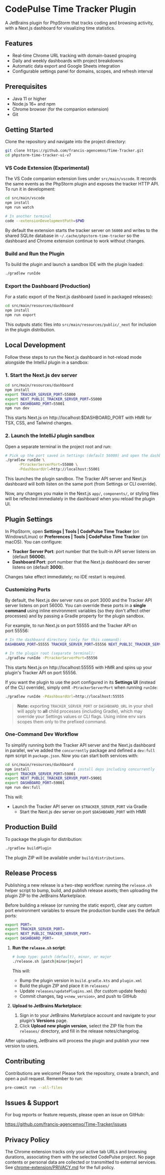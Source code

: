 # CodePulse Time Tracker Plugin

A JetBrains plugin for PhpStorm that tracks coding and browsing activity, with a Next.js dashboard for visualizing time statistics.

## Features

- Real-time Chrome URL tracking with domain-based grouping
- Daily and weekly dashboards with project breakdowns
- Automatic data export and Google Sheets integration
- Configurable settings panel for domains, scopes, and refresh interval

## Prerequisites

- Java 11 or higher
- Node.js 16+ and npm
- Chrome browser (for the companion extension)
- Git

## Getting Started

Clone the repository and navigate into the project directory:

```bash
git clone https://github.com/francis-agencemxo/Time-Tracker.git
cd phpstorm-time-tracker-ui-v7
```

### VS Code Extension (Experimental)

The VS Code companion extension lives under `src/main/vscode`. It records the
same events as the PhpStorm plugin and exposes the tracker HTTP API. To run it
in development:

```bash
cd src/main/vscode
npm install
npm run watch

# In another terminal
code --extensionDevelopmentPath=$PWD
```

By default the extension starts the tracker server on `56000` and writes to the
shared SQLite database in `~/.cache/phpstorm-time-tracker` so the dashboard and
Chrome extension continue to work without changes.

### Build and Run the Plugin

To build the plugin and launch a sandbox IDE with the plugin loaded:

```bash
./gradlew runIde
```

### Export the Dashboard (Production)

For a static export of the Next.js dashboard (used in packaged releases):

```bash
cd src/main/resources/dashboard
npm install
npm run export
```

This outputs static files into `src/main/resources/public/_next` for inclusion in the plugin distribution.

## Local Development

Follow these steps to run the Next.js dashboard in hot-reload mode alongside the IntelliJ plugin in a sandbox:

### 1. Start the Next.js dev server

```bash
cd src/main/resources/dashboard
npm install
export TRACKER_SERVER_PORT=55000
export NEXT_PUBLIC_TRACKER_SERVER_PORT=55000
export DASHBOARD_PORT=55001
npm run dev
```

This starts Next.js on http://localhost:$DASHBOARD_PORT with HMR for TSX, CSS, and Tailwind changes.

### 2. Launch the IntelliJ plugin sandbox

Open a separate terminal in the project root and run:

```bash
# Pick up the port saved in Settings (default 56000) and open the dashboard at that port:
./gradlew runIde \
      -PtrackerServerPort=55000 \
      -PdashboardUrl=http://localhost:55001
```

This launches the plugin sandbox. The Tracker API server and Next.js dashboard will both listen on the same port (from Settings or CLI override).

Now, any changes you make in the Next.js `app/`, `components/`, or styling files will be reflected immediately in the dashboard when you reload the plugin UI.

## Plugin Settings

In PhpStorm, open **Settings | Tools | CodePulse Time Tracker** (on Windows/Linux) or **Preferences | Tools | CodePulse Time Tracker** (on macOS). You can configure:
- **Tracker Server Port**: port number that the built-in API server listens on (default **56000**).
- **Dashboard Port**: port number that the Next.js dashboard dev server listens on (default **3000**).

Changes take effect immediately; no IDE restart is required.

### Customizing Ports

By default, the Next.js dev server runs on port 3000 and the Tracker API server listens on port 56000. You can override these ports in a **single command** using inline environment variables (so they don't affect other processes) and by passing a Gradle property for the plugin sandbox.

For example, to run Next.js on port 55555 and the Tracker API on port 55556:

```bash
# In the dashboard directory (only for this command):
DASHBOARD_PORT=55555 TRACKER_SERVER_PORT=55556 NEXT_PUBLIC_TRACKER_SERVER_PORT=55556 npm run dev

# In the plugin root (separate terminal):
./gradlew runIde -PtrackerServerPort=55556
```

This starts Next.js on http://localhost:55555 with HMR and spins up your plugin's Tracker API on port 55556.

If you want the plugin to use the port configured in its **Settings UI** (instead of the CLI override), simply omit `-PtrackerServerPort` when running `runIde`:

```bash
./gradlew runIde -PdashboardUrl=http://localhost:55555
```

> **Note:** exporting `TRACKER_SERVER_PORT` or `DASHBOARD_URL` in your shell will apply to **all** child processes (including Gradle), which may override your Settings values or CLI flags. Using inline env vars scopes them only to the prefixed command.

### One-Command Dev Workflow

To simplify running both the Tracker API server and the Next.js dashboard in parallel, we've added the `concurrently` package and defined a `dev:full` npm script in `package.json`. Now you can start both services with:

```bash
cd src/main/resources/dashboard
npm install                    # install deps including concurrently
export TRACKER_SERVER_PORT=59001
export NEXT_PUBLIC_TRACKER_SERVER_PORT=59001
export DASHBOARD_PORT=59001
npm run dev:full
```

This will:
- Launch the Tracker API server on `$TRACKER_SERVER_PORT` via Gradle
  - Start the Next.js dev server on port `$DASHBOARD_PORT` with HMR

## Production Build

To package the plugin for distribution:

```bash
./gradlew buildPlugin
```

The plugin ZIP will be available under `build/distributions`.

## Release Process

Publishing a new release is a two-step workflow: running the `release.sh` helper script to bump,
build, and publish release assets; then uploading the plugin ZIP to the JetBrains Marketplace.

Before building a release (or running the static export), clear any custom port environment variables
to ensure the production bundle uses the default ports:

```bash
export PORT=
export TRACKER_SERVER_PORT=
export NEXT_PUBLIC_TRACKER_SERVER_PORT=
export DASHBOARD_PORT=
```

1. **Run the `release.sh` script**:
   ```bash
   # bump type: patch (default), minor, or major
   ./release.sh [patch|minor|major]
   ```
   This will:
   - Bump the plugin version in `build.gradle.kts` and `plugin.xml`
   - Build the plugin ZIP and place it in `releases/`
   - Update `releases/updatePlugins.xml` (for custom update feeds)
   - Commit changes, tag `v<new_version>`, and push to GitHub

2. **Upload to JetBrains Marketplace**:
   1. Sign in to your JetBrains Marketplace account and navigate to your plugin’s **Versions** page.
   2. Click **Upload new plugin version**, select the ZIP file from the `releases/` directory,
      and fill in the release notes/changelog.

After uploading, JetBrains will process the plugin and publish your new version to users.

## Contributing

Contributions are welcome! Please fork the repository, create a branch, and open a pull request. Remember to run:

```bash
pre-commit run --all-files
```

## Issues & Support

For bug reports or feature requests, please open an issue on GitHub:

https://github.com/francis-agencemxo/Time-Tracker/issues

## Privacy Policy

The Chrome extension tracks only your active tab URLs and browsing durations, associating them with the selected CodePulse project. No page contents or personal data are collected or transmitted to external services. See [chrome-extension/PRIVACY.md](chrome-extension/PRIVACY.md) for the full policy.
